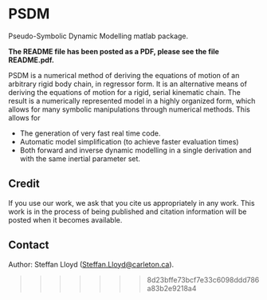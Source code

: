 # PSDM

Pseudo-Symbolic Dynamic Modelling matlab package.

**The README file has been posted as a PDF, please see the file README.pdf.**

PSDM is a numerical method of deriving the equations of motion of an arbitrary rigid body chain, in regressor form. It is an alternative means of deriving the equations of motion for a rigid, serial kinematic chain. The result is a numerically represented model in a highly organized form, which allows for many symbolic manipulations through numerical methods. This allows for

 - The generation of very fast real time code.
 - Automatic model simplification (to achieve faster evaluation times)
 - Both forward and inverse dynamic modelling in a single derivation and with the same inertial parameter set.

## Credit
If you use our work, we ask that you cite us appropriately in any work. This work is in the process of being published and citation information will be posted when it becomes available.

## Contact
Author: Steffan Lloyd (Steffan.Lloyd@carleton.ca).
>>>>>>> 8d23bffe73bcf7e33c6098ddd786a83b2e9218a4

